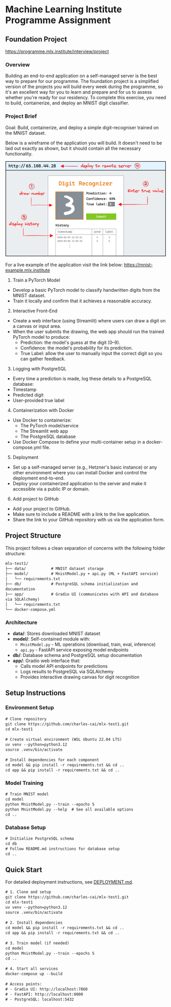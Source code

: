 # Machine Learning Institute Programme Assignment

## Foundation Project
https://programme.mlx.institute/interview/project

### Overview

Building an end-to-end application on a self-managed server is the best way to prepare for our programme. The foundation project is a simplified version of the projects you will build every week during the programme, so it's an excellent way for you to learn and prepare and for us to assess whether you're ready for our residency. To complete this exercise, you need to build, containerize, and deploy an MNIST digit classifier.

### Project Brief

Goal: Build, containerize, and deploy a simple digit-recogniser trained on the MNIST dataset.

Below is a wireframe of the application you will build. It doesn't need to be laid out exactly as shown, but it should contain all the necessary functionality.

![Project Overview](project_round_one.png)


For a live example of the application visit the link below:
https://mnist-example.mlx.institute

1. Train a PyTorch Model
 - Develop a basic PyTorch model to classify handwritten digits from the MNIST dataset.
- Train it locally and confirm that it achieves a reasonable accuracy.

2. Interactive Front-End
 - Create a web interface (using Streamlit) where users can draw a digit on a canvas or input area.
 - When the user submits the drawing, the web app should run the trained PyTorch model to produce:
   - Prediction: the model's guess at the digit (0–9).
   - Confidence: the model's probability for its prediction.
   - True Label: allow the user to manually input the correct digit so you can gather feedback.

3. Logging with PostgreSQL
 - Every time a prediction is made, log these details to a PostgreSQL database:
  - Timestamp
  - Predicted digit
  - User-provided true label

4. Containerization with Docker
  - Use Docker to containerize:
    - The PyTorch model/service
    - The Streamlit web app
    - The PostgreSQL database
  - Use Docker Compose to define your multi-container setup in a docker-compose.yml file.

5. Deployment
 - Set up a self-managed server (e.g., Hetzner's basic instance) or any other environment where you can install Docker and control the deployment end-to-end.
 - Deploy your containerized application to the server and make it accessible via a public IP or domain.

6. Add project to GitHub
 - Add your project to GitHub.
 - Make sure to include a README with a link to the live application.
 - Share the link to your GitHub repository with us via the application form.

## Project Structure

This project follows a clean separation of concerns with the following folder structure:

```
mlx-test1/
├── data/           # MNIST dataset storage
├── model/          # MnistModel.py + api.py (ML + FastAPI service)
│   └── requirements.txt
├── db/             # PostgreSQL schema initialization and documentation
├── app/            # Gradio UI (communicates with API and database via SQLAlchemy)
│   └── requirements.txt
└── docker-compose.yml
```

### Architecture

- **data/**: Stores downloaded MNIST dataset
- **model/**: Self-contained module with:
  - `MnistModel.py` - ML operations (download, train, eval, inference)
  - `api.py` - FastAPI service exposing model endpoints
- **db/**: Database schema and PostgreSQL setup documentation
- **app/**: Gradio web interface that:
  - Calls model API endpoints for predictions
  - Logs results to PostgreSQL via SQLAlchemy
  - Provides interactive drawing canvas for digit recognition

## Setup Instructions

### Environment Setup

```shell
# Clone repository
git clone https://github.com/charles-cai/mlx-test1.git
cd mlx-test1

# Create virtual environment (WSL Ubuntu 22.04 LTS)
uv venv --python=python3.12
source .venv/bin/activate

# Install dependencies for each component
cd model && pip install -r requirements.txt && cd ..
cd app && pip install -r requirements.txt && cd ..
```

### Model Training

```shell
# Train MNIST model
cd model
python MnistModel.py --train --epochs 5
python MnistModel.py --help  # See all available options
cd ..
```

### Database Setup

```shell
# Initialize PostgreSQL schema
cd db
# Follow README.md instructions for database setup
cd ..
```

## Quick Start

For detailed deployment instructions, see [DEPLOYMENT.md](DEPLOYMENT.md).

```shell
# 1. Clone and setup
git clone https://github.com/charles-cai/mlx-test1.git
cd mlx-test1
uv venv --python=python3.12
source .venv/bin/activate

# 2. Install dependencies
cd model && pip install -r requirements.txt && cd ..
cd app && pip install -r requirements.txt && cd ..

# 3. Train model (if needed)
cd model
python MnistModel.py --train --epochs 5
cd ..

# 4. Start all services
docker-compose up --build

# Access points:
# - Gradio UI: http://localhost:7860
# - FastAPI: http://localhost:8000
# - PostgreSQL: localhost:5432
```

